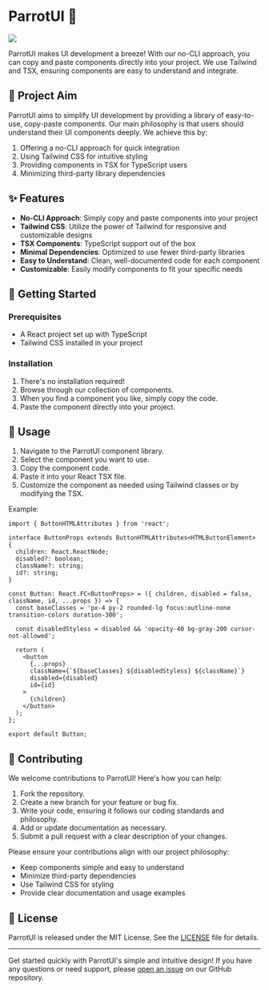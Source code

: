# ParrotUI 🦜

![](https://github.com/user-attachments/assets/fffa457d-7149-4e12-bf39-8250a743e7f1)


ParrotUI makes UI development a breeze! With our no-CLI approach, you can copy and paste components directly into your project. We use Tailwind and TSX, ensuring components are easy to understand and integrate.

## 🎯 Project Aim

ParrotUI aims to simplify UI development by providing a library of easy-to-use, copy-paste components. Our main philosophy is that users should understand their UI components deeply. We achieve this by:

1. Offering a no-CLI approach for quick integration
2. Using Tailwind CSS for intuitive styling
3. Providing components in TSX for TypeScript users
4. Minimizing third-party library dependencies

## ✨ Features

- **No-CLI Approach**: Simply copy and paste components into your project
- **Tailwind CSS**: Utilize the power of Tailwind for responsive and customizable designs
- **TSX Components**: TypeScript support out of the box
- **Minimal Dependencies**: Optimized to use fewer third-party libraries
- **Easy to Understand**: Clean, well-documented code for each component
- **Customizable**: Easily modify components to fit your specific needs

## 🚀 Getting Started

### Prerequisites

- A React project set up with TypeScript
- Tailwind CSS installed in your project

### Installation

1. There's no installation required!
2. Browse through our collection of components.
3. When you find a component you like, simply copy the code.
4. Paste the component directly into your project.

## 📖 Usage

1. Navigate to the ParrotUI component library.
2. Select the component you want to use.
3. Copy the component code.
4. Paste it into your React TSX file.
5. Customize the component as needed using Tailwind classes or by modifying the TSX.

Example:

```tsx
import { ButtonHTMLAttributes } from 'react';

interface ButtonProps extends ButtonHTMLAttributes<HTMLButtonElement> {
  children: React.ReactNode;
  disabled?: boolean;
  className?: string;
  id?: string;
}

const Button: React.FC<ButtonProps> = ({ children, disabled = false, className, id, ...props }) => {
  const baseClasses = 'px-4 py-2 rounded-lg focus:outline-none transition-colors duration-300';

  const disabledStyless = disabled && 'opacity-40 bg-gray-200 cursor-not-allowed';

  return (
    <button
      {...props}
      className={`${baseClasses} ${disabledStyless} ${className}`}
      disabled={disabled}
      id={id}
    >
      {children}
    </button>
  );
};

export default Button;
```

## 🤝 Contributing

We welcome contributions to ParrotUI! Here's how you can help:

1. Fork the repository.
2. Create a new branch for your feature or bug fix.
3. Write your code, ensuring it follows our coding standards and philosophy.
4. Add or update documentation as necessary.
5. Submit a pull request with a clear description of your changes.

Please ensure your contributions align with our project philosophy:
- Keep components simple and easy to understand
- Minimize third-party dependencies
- Use Tailwind CSS for styling
- Provide clear documentation and usage examples

## 📄 License

ParrotUI is released under the MIT License. See the [LICENSE](LICENSE) file for details.

---

Get started quickly with ParrotUI's simple and intuitive design! If you have any questions or need support, please [open an issue](https://github.com/ddoemonn/parrot_ui/issues) on our GitHub repository.
